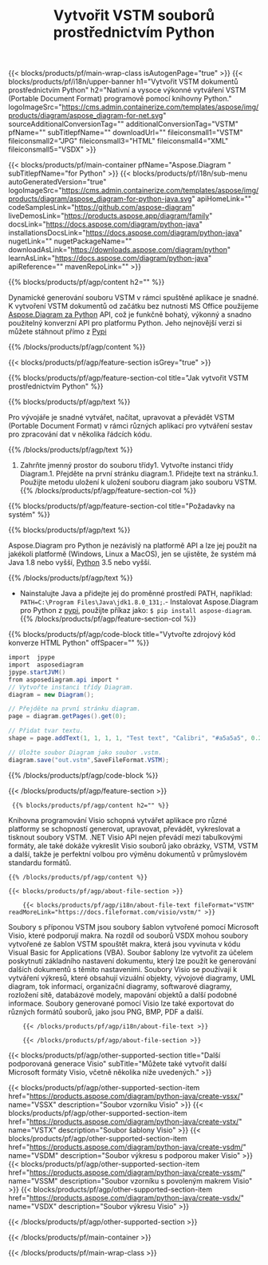 ﻿---
title: Vytvořit VSTM souborů prostřednictvím Python 
url: /cs/python-java/create-vstm/ 
description: Python Ukázkový kód pro generování VSTM dokumentů. Tento kód použijte k vytvoření VSTM souborů v jakékoli aplikaci založené na Python.
---
{{< blocks/products/pf/main-wrap-class isAutogenPage="true" >}}
{{< blocks/products/pf/i18n/upper-banner h1="Vytvořit VSTM dokumentů prostřednictvím Python" h2="Nativní a vysoce výkonné vytváření VSTM (Portable Document Format) programově pomocí knihovny Python." logoImageSrc="https://cms.admin.containerize.com/templates/aspose/img/products/diagram/aspose_diagram-for-net.svg" sourceAdditionalConversionTag="" additionalConversionTag="VSTM" pfName="" subTitlepfName="" downloadUrl="" fileiconsmall1="VSTM" fileiconsmall2="JPG" fileiconsmall3="HTML" fileiconsmall4="XML" fileiconsmall5="VSDX" >}}

{{< blocks/products/pf/main-container pfName="Aspose.Diagram " subTitlepfName="for Python" >}}
{{< blocks/products/pf/i18n/sub-menu autoGeneratedVersion="true" logoImageSrc="https://cms.admin.containerize.com/templates/aspose/img/products/diagram/aspose_diagram-for-python-java.svg" apiHomeLink="" codeSamplesLink="https://github.com/aspose-diagram" liveDemosLink="https://products.aspose.app/diagram/family" docsLink="https://docs.aspose.com/diagram/python-java" installationsDocsLink="https://docs.aspose.com/diagram/python-java" nugetLink="" nugetPackageName="" downloadAsLink="https://downloads.aspose.com/diagram/python" learnAsLink="https://docs.aspose.com/diagram/python-java" apiReference="" mavenRepoLink="" >}}

{{% blocks/products/pf/agp/content h2="" %}}

 Dynamické generování souboru VSTM v rámci spuštěné aplikace je snadné. K vytvoření VSTM dokumentů od začátku bez nutnosti MS Office použijeme
[Aspose.Diagram za Python](https://products.aspose.com/diagram/python-java/) 
 API, což je funkčně bohatý, výkonný a snadno použitelný konverzní API pro platformu Python. Jeho nejnovější verzi si můžete stáhnout přímo z
 [Pypi](https://pypi.org/project/aspose-diagram/) 

{{% /blocks/products/pf/agp/content %}}

{{< blocks/products/pf/agp/feature-section isGrey="true" >}}

{{% blocks/products/pf/agp/feature-section-col title="Jak vytvořit VSTM prostřednictvím Python" %}}

{{% blocks/products/pf/agp/text %}}

 Pro vývojáře je snadné vytvářet, načítat, upravovat a převádět VSTM (Portable Document Format) v rámci různých aplikací pro vytváření sestav pro zpracování dat v několika řádcích kódu.

{{% /blocks/products/pf/agp/text %}}

1. Zahrňte jmenný prostor do souboru třídy1. Vytvořte instanci třídy Diagram.1. Přejděte na první stránku diagram.1. Přidejte text na stránku.1. Použijte metodu uložení k uložení souboru diagram jako souboru VSTM.
{{% /blocks/products/pf/agp/feature-section-col %}}

{{% blocks/products/pf/agp/feature-section-col title="Požadavky na systém" %}}

{{% blocks/products/pf/agp/text %}}

 Aspose.Diagram pro Python je nezávislý na platformě API a lze jej použít na jakékoli platformě (Windows, Linux a MacOS), jen se ujistěte, že systém má Java 1.8 nebo vyšší, [Python](https://www.python.org/downloads/) 3.5 nebo vyšší. 
 
{{% /blocks/products/pf/agp/text %}}

- Nainstalujte Java a přidejte jej do proměnné prostředí PATH, například: <code>PATH=C:\Program Files\Java\jdk1.8.0_131;</code>.- Instalovat Aspose.Diagram pro Python z <a href="https://pypi.org/project/aspose-diagram/">pypi</a>, použijte příkaz jako: <code>$ pip install aspose-diagram</code>.
{{% /blocks/products/pf/agp/feature-section-col %}}

{{% blocks/products/pf/agp/code-block title="Vytvořte zdrojový kód konverze HTML Python" offSpacer="" %}}

```cs
import  jpype     
import  asposediagram     
jpype.startJVM() 
from asposediagram.api import *
// Vytvořte instanci třídy Diagram.
diagram = new Diagram();

// Přejděte na první stránku diagram.
page = diagram.getPages().get(0);

// Přidat tvar textu.
shape = page.addText(1, 1, 1, 1, "Test text", "Calibri", "#a5a5a5", 0.25);

// Uložte soubor Diagram jako soubor .vstm.
diagram.save("out.vstm",SaveFileFormat.VSTM);


```

{{% /blocks/products/pf/agp/code-block %}}

{{< /blocks/products/pf/agp/feature-section >}}

<!-- aboutfile Starts -->

     
     {{% blocks/products/pf/agp/content h2="" %}}

 Knihovna programování Visio schopná vytvářet aplikace pro různé platformy se schopností generovat, upravovat, převádět, vykreslovat a tisknout soubory VSTM. .NET Visio API nejen převádí mezi tabulkovými formáty, ale také dokáže vykreslit Visio souborů jako obrázky, VSTM, VSTM a další, takže je perfektní volbou pro výměnu dokumentů v průmyslovém standardu formátů.

    {{% /blocks/products/pf/agp/content %}}

    {{< blocks/products/pf/agp/about-file-section >}}

        {{< blocks/products/pf/agp/i18n/about-file-text fileFormat="VSTM" readMoreLink="https://docs.fileformat.com/visio/vstm/" >}}
Soubory s příponou VSTM jsou soubory šablon vytvořené pomocí Microsoft Visio, které podporují makra. Na rozdíl od souborů VSDX mohou soubory vytvořené ze šablon VSTM spouštět makra, která jsou vyvinuta v kódu Visual Basic for Applications (VBA). Soubor šablony lze vytvořit za účelem poskytnutí základního nastavení dokumentu, který lze použít ke generování dalších dokumentů s těmito nastaveními. Soubory Visio se používají k vytváření výkresů, které obsahují vizuální objekty, vývojové diagramy, UML diagram, tok informací, organizační diagramy, softwarové diagramy, rozložení sítě, databázové modely, mapování objektů a další podobné informace. Soubory generované pomocí Visio lze také exportovat do různých formátů souborů, jako jsou PNG, BMP, PDF a další. 

        {{< /blocks/products/pf/agp/i18n/about-file-text >}}

        {{< /blocks/products/pf/agp/about-file-section >}}

          

<!-- aboutfile Ends -->

{{< blocks/products/pf/agp/other-supported-section title="Další podporovaná generace Visio" subTitle="Můžete také vytvořit další Microsoft formáty Visio, včetně několika níže uvedených." >}}

{{< blocks/products/pf/agp/other-supported-section-item href="https://products.aspose.com/diagram/python-java/create-vssx/" name="VSSX" description="Soubor vzorníku Visio" >}}
{{< blocks/products/pf/agp/other-supported-section-item href="https://products.aspose.com/diagram/python-java/create-vstx/" name="VSTX" description="Soubor šablony Visio" >}}
{{< blocks/products/pf/agp/other-supported-section-item href="https://products.aspose.com/diagram/python-java/create-vsdm/" name="VSDM" description="Soubor výkresu s podporou maker Visio" >}}
{{< blocks/products/pf/agp/other-supported-section-item href="https://products.aspose.com/diagram/python-java/create-vssm/" name="VSSM" description="Soubor vzorníku s povoleným makrem Visio" >}}
{{< blocks/products/pf/agp/other-supported-section-item href="https://products.aspose.com/diagram/python-java/create-vsdx/" name="VSDX" description="Soubor výkresu Visio" >}}

{{< /blocks/products/pf/agp/other-supported-section >}}

{{< /blocks/products/pf/main-container >}}
    
{{< /blocks/products/pf/main-wrap-class >}}
